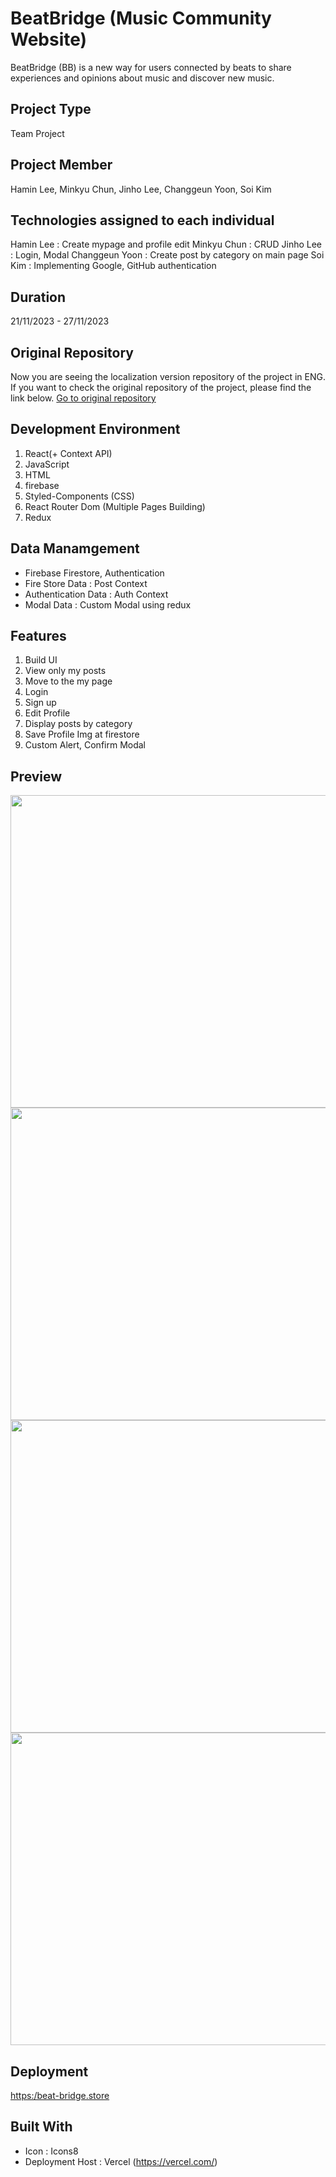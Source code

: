 # BeatBridge (Music Community Website)

BeatBridge (BB) is a new way for users connected by beats to share experiences and opinions about music and discover new music.

## Project Type

Team Project

## Project Member

Hamin Lee, Minkyu Chun, Jinho Lee, Changgeun Yoon, Soi Kim

## Technologies assigned to each individual

Hamin Lee : Create mypage and profile edit
Minkyu Chun : CRUD
Jinho Lee : Login, Modal
Changgeun Yoon : Create post by category on main page
Soi Kim : Implementing Google, GitHub authentication

## Duration

21/11/2023 - 27/11/2023

## Original Repository
Now you are seeing the localization version repository of the project in ENG. If you want to check the original repository of the project, please find the link below.
[Go to original repository](https://github.com/dygmm4288/team-newsfeed/tree/main)

## Development Environment

1. React(+ Context API)
2. JavaScript
3. HTML
4. firebase
5. Styled-Components (CSS)
6. React Router Dom (Multiple Pages Building)
7. Redux

## Data Manamgement

- Firebase Firestore, Authentication
- Fire Store Data : Post Context
- Authentication Data : Auth Context
- Modal Data : Custom Modal using redux

## Features

1. Build UI
2. View only my posts
3. Move to the my page
4. Login
5. Sign up
6. Edit Profile
7. Display posts by category
8. Save Profile Img at firestore
9. Custom Alert, Confirm Modal

## Preview

<img src="https://github.com/dancinncoder/Beat-Bridge/assets/127386988/d38936f2-5e60-480d-8ed5-50d89776ac4d" width="800" height="500"/>
<img src="https://github.com/dancinncoder/Beat-Bridge/assets/127386988/c2c39025-19a7-4e51-b8e4-f00c588ef6c3" width="800" height="500"/>
<img src="https://github.com/dancinncoder/Beat-Bridge/assets/127386988/31d5478e-84ff-46b7-a524-993557ee6d4d" width="800" height="500"/>
<img src="https://github.com/dancinncoder/Beat-Bridge/assets/127386988/696c0b41-7688-4ea2-82b7-1a457b0a9164" width="800" height="500"/>


## Deployment

[https:/beat-bridge.store](https://beat-bridge.vercel.app/)

## Built With

- Icon : Icons8
- Deployment Host : Vercel (https://vercel.com/)
